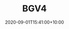 ---
date: 2020-09-01T15:41:00+10:00
description: 13"x13"x2.25" Plywood, latex and acrylic paint, pyrography, steel hardware.
draft: false
icon: 2021-10-11-bgv4.jpg
language: en
title: BGV4
link: https://www.instagram.com/p/CU3wjFEgTcw/

---